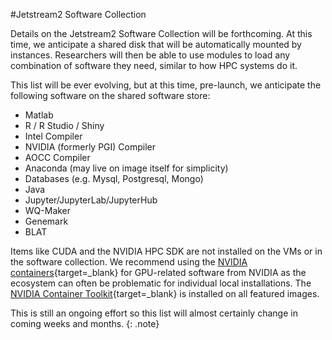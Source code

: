 #Jetstream2 Software Collection

Details on the Jetstream2 Software Collection will be forthcoming. At this time, we anticipate a shared disk that will be automatically mounted by instances. Researchers will then be able to use modules to load any combination of software they need, similar to how HPC systems do it.

This list will be ever evolving, but at this time, pre-launch, we anticipate the following software on the shared software store:

* Matlab
* R / R Studio / Shiny
* Intel Compiler
* NVIDIA (formerly PGI) Compiler
* AOCC Compiler
* Anaconda (may live on image itself for simplicity)
* Databases (e.g. Mysql, Postgresql, Mongo)
* Java
* Jupyter/JupyterLab/JupyterHub
* WQ-Maker
* Genemark
* BLAT

Items like CUDA and the NVIDIA HPC SDK are not installed on the VMs or in the software collection. We recommend using the [NVIDIA containers](https://catalog.ngc.nvidia.com/containers){target=_blank} for GPU-related software from NVIDIA as the ecosystem can often be problematic for individual local installations. The [NVIDIA Container Toolkit](https://docs.nvidia.com/datacenter/cloud-native/container-toolkit/overview.html){target=_blank} is installed on all featured images.

This is still an ongoing effort so this list will almost certainly change in coming weeks and months.
{: .note}
